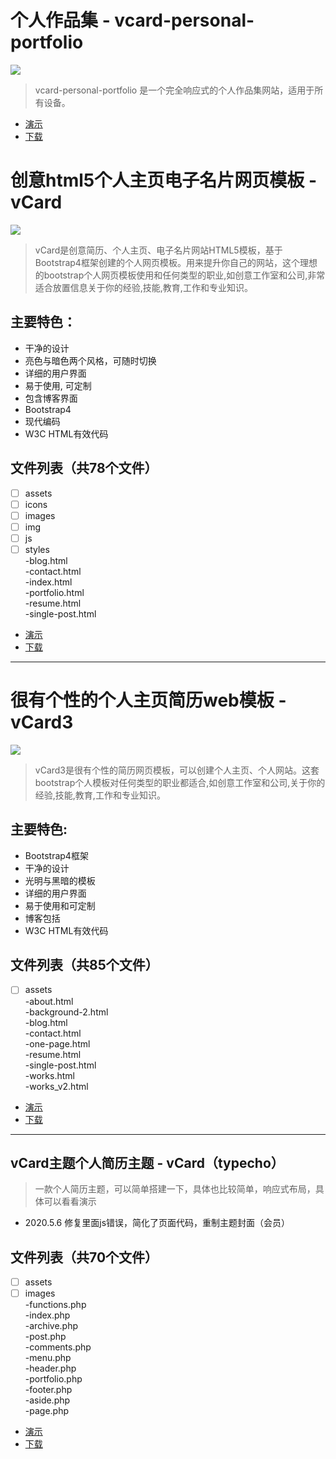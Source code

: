 # 个人作品集 - vcard-personal-portfolio
![](https://raw.githubusercontent.com/codewithsadee/vcard-personal-portfolio/master/website-demo-image/desktop.png) 
> vcard-personal-portfolio 是一个完全响应式的个人作品集网站，适用于所有设备。
* [演示](https://codewithsadee.github.io/vcard-personal-portfolio/)
* [下载](https://raw.githubusercontent.com/GettionHub/homepage/main/vcard-personal-portfolio.zip)


# 创意html5个人主页电子名片网页模板 - vCard
![](https://imgs.bootstrapmb.com/2019/7/261037130.png) 
> vCard是创意简历、个人主页、电子名片网站HTML5模板，基于Bootstrap4框架创建的个人网页模板。用来提升你自己的网站，这个理想的bootstrap个人网页模板使用和任何类型的职业,如创意工作室和公司,非常适合放置信息关于你的经验,技能,教育,工作和专业知识。

## 主要特色：
* 干净的设计
* 亮色与暗色两个风格，可随时切换
* 详细的用户界面
* 易于使用, 可定制
* 包含博客界面
* Bootstrap4
* 现代编码
* W3C HTML有效代码

## 文件列表（共78个文件）
- [ ] assets
- [ ] icons
- [ ] images
- [ ] img
- [ ] js
- [ ] styles  <br>
-blog.html  <br>
-contact.html  <br>
-index.html  <br>
-portfolio.html  <br>
-resume.html  <br>
-single-post.html

* [演示](https://v.bootstrapmb.com/2019/7/mg0w5510/)
* [下载](https://raw.githubusercontent.com/GettionHub/homepage/main/vCard.zip)

--------------------------------------------------------------

# 很有个性的个人主页简历web模板 - vCard3
![](https://imgs.bootstrapmb.com/2020/7/170910215.jpg)
> vCard3是很有个性的简历网页模板，可以创建个人主页、个人网站。这套bootstrap个人模板对任何类型的职业都适合,如创意工作室和公司,关于你的经验,技能,教育,工作和专业知识。

## 主要特色:
* Bootstrap4框架
* 干净的设计
* 光明与黑暗的模板
* 详细的用户界面
* 易于使用和可定制
* 博客包括
* W3C HTML有效代码

## 文件列表（共85个文件）
- [ ] assets  <br>
-about.html  <br>
-background-2.html  <br>
-blog.html  <br>
-contact.html  <br>
-one-page.html  <br>
-resume.html  <br>
-single-post.html  <br>
-works.html  <br>
-works_v2.html

* [演示](https://v.bootstrapmb.com/2020/7/wc4878423)
* [下载](https://raw.githubusercontent.com/GettionHub/homepage/main/vCard3.zip)

--------------------------------------------------------------

## vCard主题个人简历主题 - vCard（typecho）

> 一款个人简历主题，可以简单搭建一下，具体也比较简单，响应式布局，具体可以看看演示

* 2020.5.6 修复里面js错误，简化了页面代码，重制主题封面（会员）

## 文件列表（共70个文件）
- [ ] assets
- [ ] images  <br>
-functions.php  <br>
-index.php  <br>
-archive.php  <br>
-post.php  <br>
-comments.php  <br>
-menu.php  <br>
-header.php  <br>
-portfolio.php  <br>
-footer.php  <br>
-aside.php  <br>
-page.php

* [演示](https://v.bootstrapmb.com/2019/7/mg0w5510/)
* [下载](https://raw.githubusercontent.com/GettionHub/homepage/main/vCard（typecho）.zip)
